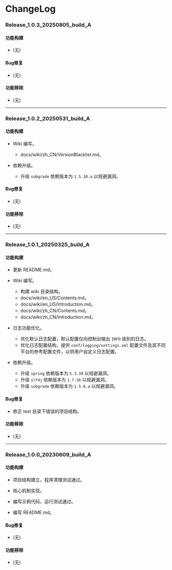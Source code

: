 # ChangeLog

### Release_1.0.3_20250805_build_A

#### 功能构建

- (无)

#### Bug修复

- (无)

#### 功能移除

- (无)

---

### Release_1.0.2_20250531_build_A

#### 功能构建

- Wiki 编写。
  - docs/wiki/zh_CN/VersionBlacklist.md。

- 依赖升级。
  - 升级 `subgrade` 依赖版本为 `1.5.10.a` 以规避漏洞。

#### Bug修复

- (无)

#### 功能移除

- (无)

---

### Release_1.0.1_20250325_build_A

#### 功能构建

- 更新 README.md。

- Wiki 编写。
  - 构建 wiki 目录结构。
  - docs/wiki/en_US/Contents.md。
  - docs/wiki/en_US/Introduction.md。
  - docs/wiki/zh_CN/Contents.md。
  - docs/wiki/zh_CN/Introduction.md。

- 日志功能优化。
   - 优化默认日志配置，默认配置仅向控制台输出 `INFO` 级别的日志。
   - 优化日志配置结构，提供 `conf/logging/settings.xml` 配置文件及其不同平台的参考配置文件，以供用户自定义日志配置。

- 依赖升级。
  - 升级 `spring` 依赖版本为 `5.3.39` 以规避漏洞。
  - 升级 `slf4j` 依赖版本为 `1.7.36` 以规避漏洞。
  - 升级 `subgrade` 依赖版本为 `1.5.8.a` 以规避漏洞。

#### Bug修复

- 修正 test 目录下错误的项目结构。

#### 功能移除

- (无)

---

### Release_1.0.0_20230609_build_A

#### 功能构建

- 项目结构建立，程序清理测试通过。

- 核心机制实现。

- 编写示例代码，运行测试通过。

- 编写 README.md。

#### Bug修复

- (无)

#### 功能移除

- (无)
